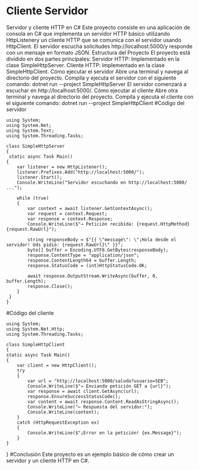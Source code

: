 # Cliente Servidor
Servidor y cliente HTTP en C#
Este proyecto consiste en una aplicación de consola en C# que implementa un servidor HTTP básico utilizando HttpListenery un cliente HTTP que se comunica con el servidor usando HttpClient. El servidor escucha solicitudes http://localhost:5000/y responde con un mensaje en formato JSON.
Estructura del Proyecto
El proyecto está dividido en dos partes principales:
Servidor HTTP: Implementado en la clase SimpleHttpServer.
Cliente HTTP: Implementado en la clase SimpleHttpClient.
Cómo ejecutar el servidor
Abre una terminal y navega al directorio del proyecto.
Compila y ejecuta el servidor con el siguiente comando:
    dotnet run --project SimpleHttpServer
El servidor comenzará a escuchar en http://localhost:5000/.
Cómo ejecutar al cliente
Abre otra terminal y navega al directorio del proyecto.
Compila y ejecuta el cliente con el siguiente comando:
   dotnet run --project SimpleHttpClient
#Código del servidor

    using System;
    using System.Net;
    using System.Text;
    using System.Threading.Tasks;

    class SimpleHttpServer
    {
     static async Task Main()
    {
        var listener = new HttpListener();
        listener.Prefixes.Add("http://localhost:5000/");
        listener.Start();
        Console.WriteLine("Servidor escuchando en http://localhost:5000/ ...");

        while (true)
        {
            var context = await listener.GetContextAsync();
            var request = context.Request;
            var response = context.Response;
            Console.WriteLine($"→ Petición recibida: {request.HttpMethod} {request.RawUrl}");

            string responseBody = $"{{ \"message\": \"¡Hola desde el servidor! Uds pidió: {request.RawUrl}\" }}";
            byte[] buffer = Encoding.UTF8.GetBytes(responseBody);
            response.ContentType = "application/json";
            response.ContentLength64 = buffer.Length;
            response.StatusCode = (int)HttpStatusCode.OK;

            await response.OutputStream.WriteAsync(buffer, 0, buffer.Length);
            response.Close();
        }
     }
    }

#Código del cliente

    using System;
    using System.Net.Http;
    using System.Threading.Tasks;

    class SimpleHttpClient
    {
    static async Task Main()
    {
        var client = new HttpClient();
        try
        {
            var url = "http://localhost:5000/saludo?usuario=SEB";
            Console.WriteLine($"→ Enviando petición GET a {url}");
            var response = await client.GetAsync(url);
            response.EnsureSuccessStatusCode();
            var content = await response.Content.ReadAsStringAsync();
            Console.WriteLine("← Respuesta del servidor:");
            Console.WriteLine(content);
        }
        catch (HttpRequestException ex)
        {
            Console.WriteLine($"¡Error en la petición! {ex.Message}");
        }
    }
   }
#Conclusión
Este proyecto es un ejemplo básico de cómo crear un servidor y un cliente HTTP en C#.
